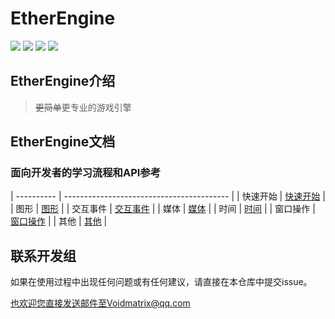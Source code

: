 # EtherEngine

[![](https://img.shields.io/github/stars/VoidmatrixHeathcliff/EtherEngine.svg?style=flat&labelColor=3f48cc)](https://github.com/VoidmatrixHeathcliff/EtherEngine/stargazers)  [![](https://img.shields.io/github/forks/VoidmatrixHeathcliff/EtherEngine.svg?style=flat&labelColor=3f48cc)](https://github.com/VoidmatrixHeathcliff/EtherEngine/network/members)  [![](https://img.shields.io/github/issues/VoidmatrixHeathcliff/EtherEngine.svg?style=flat&labelColor=3f48cc)](https://github.com/VoidmatrixHeathcliff/EtherEngine/issues)  ![](https://img.shields.io/github/license/VoidmatrixHeathcliff/EtherEngine.svg?style=flat&label=license&message=notspecified&labelColor=3f48cc)



## EtherEngine介绍

> ~~更简单~~更专业的游戏引擎

## EtherEngine文档


### 面向开发者的学习流程和API参考

| ---------- | ----------------------------------------- |
| 快速开始 | [快速开始](./.docs/快速开始.md) |
| 图形      | [图形](./.docs/Graphic.md)       |
| 交互事件 | [交互事件](./.docs/Interactivity.md)   |
| 媒体      | [媒体](./.docs/Media.md)         |
| 时间      | [时间](./.docs/Time.md)         |
| 窗口操作 | [窗口操作](./.docs/Window.md) |
| 其他      | [其他](./.docs/Others.md)        |


## 联系开发组

如果在使用过程中出现任何问题或有任何建议，请直接在本仓库中提交issue。

也欢迎您直接发送邮件至Voidmatrix@qq.com
